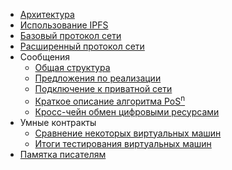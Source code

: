 
- [Архитектура](ru/app.md)
- [Использование IPFS](ru/ipfs.md)
- [Базовый протокол сети](ru/basic-protocol.md)
- [Расширенный протокол сети](ru/extended.md)
- Cообщения
  - [Общая структура](ru/message.md)
  - [Предложения по реализации](ru/transaction-implementation.md)
  - [Подключение к приватной сети](ru/private-conn.md)
  - [Краткое описание алгоритма PoS<sup>n</sup>](ru/posn.md)
  - [Кросс-чейн обмен цифровыми ресурсами](ru/chain.md)
- Умные контракты
  - [Сравнение некоторых виртуальных машин](ru/vm-comparison.md)
  - [Итоги тестирования виртуальных машин](ru/vm-evaluation-results.md)
- [Памятка писателям](ru/howto.md)
